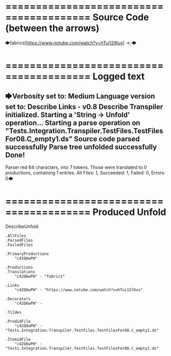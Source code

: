 ========================================
Source Code (between the arrows)
========================================

🡆fabrics<c42Q6wPH>[https://www.notube.com/watch?v=hTui12lKus] ->;🡄

========================================
Logged text
========================================

🡆Verbosity set to: Medium
Language version set to: Describe Links - v0.8
Describe Transpiler initialized.
Starting a 'String -> Unfold' operation...
Starting a parse operation on "Tests.Integration.Transpiler.TestFiles.TestFilesFor08.C_empty1.ds"
Source code parsed successfully
Parse tree unfolded successfully
Done!
------------------------
Parser red 64 characters, into 7 tokens.
Those were translated to 0 productions, containing 1 entries.
All Files: 1, Succeeded: 1, Failed: 0, Errors: 0🡄

========================================
Produced Unfold
========================================

DescribeUnfold

    .AllFiles
    .ParsedFiles
    .FailedFiles

    .PrimaryProductions
        "c42Q6wPH" 

    .Productions
    .Translations
        "c42Q6wPH" - "fabrics"

    .Links
        "c42Q6wPH" - "https://www.notube.com/watch?v=hTui12lKus"

    .Decorators
        "c42Q6wPH" - 

    .Tildes

    .ProdidFile
        "c42Q6wPH" - "Tests.Integration.Transpiler.TestFiles.TestFilesFor08.C_empty1.ds"

    .ItemidFile
        "c42Q6wPH" - "Tests.Integration.Transpiler.TestFiles.TestFilesFor08.C_empty1.ds"

